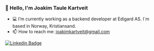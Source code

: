 ### :wave: Hello, I'm Joakim Taule Kartveit
- :computer: I’m currently working as a backend developer at Edigard AS. I´m based in Norway, Kristiansand.
- 📫 How to reach me: joakimkartveit@gmail.com

[![Linkedin Badge](https://img.shields.io/badge/-LinkedIn-blue?style=flat-square&logo=Linkedin&logoColor=white&link=https://www.linkedin.com/in/harshkumarkhatri/)](https://www.linkedin.com/in/joakim-taule-kartveit-7633aa84/)
